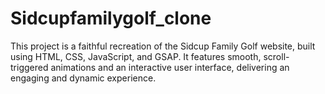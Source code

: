 # Sidcupfamilygolf_clone

This project is a faithful recreation of the Sidcup Family Golf website, built using HTML, CSS, JavaScript, and GSAP. It features smooth, scroll-triggered animations and an interactive user interface, delivering an engaging and dynamic experience.
